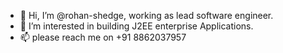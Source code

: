 - 👋 Hi, I’m @rohan-shedge, working as lead software engineer.
- 👀 I’m interested in building J2EE enterprise Applications.
- 📫  please reach me on +91 8862037957

